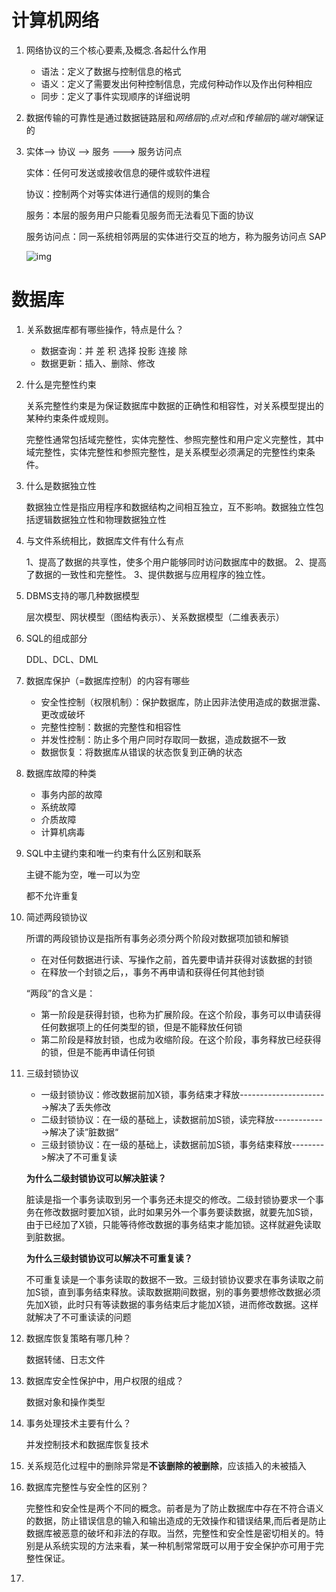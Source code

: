 # 计算机网络

1. 网络协议的三个核心要素,及概念.各起什么作用

   - 语法：定义了数据与控制信息的格式
   - 语义：定义了需要发出何种控制信息，完成何种动作以及作出何种相应
   - 同步：定义了事件实现顺序的详细说明

2. 数据传输的可靠性是通过数据链路层和*网络层*的*点对点*和*传输层*的*端对端*保证的

3. 实体--> 协议 --> 服务 ---> 服务访问点

   实体：任何可发送或接收信息的硬件或软件进程

   协议：控制两个对等实体进行通信的规则的集合

   服务：本层的服务用户只能看见服务而无法看见下面的协议

   服务访问点：同一系统相邻两层的实体进行交互的地方，称为服务访问点 SAP

   ![img](https://img-blog.csdnimg.cn/20200213181416396.png?x-oss-process=image/watermark,type_ZmFuZ3poZW5naGVpdGk,shadow_10,text_aHR0cHM6Ly9ibG9nLmNzZG4ubmV0L3FxXzQ0NzYyOTg2,size_16,color_FFFFFF,t_70)

























# 数据库



1. 关系数据库都有哪些操作，特点是什么？
   - 数据查询：并 差 积 选择 投影 连接 除
   - 数据更新：插入、删除、修改
   
3. 什么是完整性约束

   关系完整性约束是为保证数据库中数据的正确性和相容性，对关系模型提出的某种约束条件或规则。

   完整性通常包括域完整性，实体完整性、参照完整性和用户定义完整性，其中域完整性，实体完整性和参照完整性，是关系模型必须满足的完整性约束条件。

4. 什么是数据独立性

   数据独立性是指应用程序和数据结构之间相互独立，互不影响。数据独立性包括逻辑数据独立性和物理数据独立性

5. 与文件系统相比，数据库文件有什么有点

   1、提高了数据的共享性，使多个用户能够同时访问数据库中的数据。
   2、提高了数据的一致性和完整性。
   3、提供数据与应用程序的独立性。

6. DBMS支持的哪几种数据模型

   层次模型、网状模型（图结构表示）、关系数据模型（二维表表示）

7. SQL的组成部分

   DDL、DCL、DML

8. 数据库保护（=数据库控制）的内容有哪些

   - 安全性控制（权限机制）：保护数据库，防止因非法使用造成的数据泄露、更改或破坏
   - 完整性控制：数据的完整性和相容性
   - 并发性控制：防止多个用户同时存取同一数据，造成数据不一致
   - 数据恢复：将数据库从错误的状态恢复到正确的状态

9. 数据库故障的种类

   - 事务内部的故障
   - 系统故障
   - 介质故障
   - 计算机病毒

10. SQL中主键约束和唯一约束有什么区别和联系

    主键不能为空，唯一可以为空

    都不允许重复

11. 简述两段锁协议

    所谓的两段锁协议是指所有事务必须分两个阶段对数据项加锁和解锁

    - 在对任何数据进行读、写操作之前，首先要申请并获得对该数据的封锁
    - 在释放一个封锁之后，，事务不再申请和获得任何其他封锁

    “两段”的含义是：

    - 第一阶段是获得封锁，也称为扩展阶段。在这个阶段，事务可以申请获得任何数据项上的任何类型的锁，但是不能释放任何锁
    - 第二阶段是释放封锁，也成为收缩阶段。在这个阶段，事务释放已经获得的锁，但是不能再申请任何锁

11. 三级封锁协议

    - 一级封锁协议：修改数据前加X锁，事务结束才释放---------------------->解决了丢失修改
    - 二级封锁协议：在一级的基础上，读数据前加S锁，读完释放------------->解决了读”脏数据“
    - 三级封锁协议：在一级的基础上，读数据前加S锁，事务结束释放-------->解决了不可重复读

    **为什么二级封锁协议可以解决脏读？**

    脏读是指一个事务读取到另一个事务还未提交的修改。二级封锁协要求一个事务在修改数据时要加X锁，此时如果另外一个事务要读数据，就要先加S锁，由于已经加了X锁，只能等待修改数据的事务结束才能加锁。这样就避免读取到脏数据。

    **为什么三级封锁协议可以解决不可重复读？**

    不可重复读是一个事务读取的数据不一致。三级封锁协议要求在事务读取之前加S锁，直到事务结束释放。读取数据期间数据，别的事务要想修改数据必须先加X锁，此时只有等读数据的事务结束后才能加X锁，进而修改数据。这样就解决了不可重读读的问题

12. 数据库恢复策略有哪几种？

    数据转储、日志文件 

13. 数据库安全性保护中，用户权限的组成？

    数据对象和操作类型

14. 事务处理技术主要有什么？

    并发控制技术和数据库恢复技术

15. 关系规范化过程中的删除异常是**不该删除的被删除**，应该插入的未被插入

16. 数据库完整性与安全性的区别？

    完整性和安全性是两个不同的概念。前者是为了防止数据库中存在不符合语义的数据，防止错误信息的输入和输出造成的无效操作和错误结果,而后者是防止数据库被恶意的破坏和非法的存取。当然，完整性和安全性是密切相关的。特别是从系统实现的方法来看，某一种机制常常既可以用于安全保护亦可用于完整性保证。

17. 













































